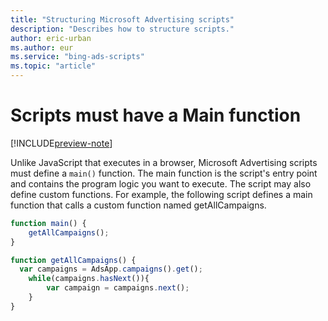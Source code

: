 ```yaml
---
title: "Structuring Microsoft Advertising scripts"
description: "Describes how to structure scripts."
author: eric-urban
ms.author: eur
ms.service: "bing-ads-scripts"
ms.topic: "article"
---
```


# Scripts must have a Main function

[!INCLUDE[preview-note](../includes/preview-note.md)]

Unlike JavaScript that executes in a browser, Microsoft Advertising scripts must define a `main()` function. The main function is the script's entry point and contains the program logic you want to execute. The script may also define custom functions. For example, the following script defines a main function that calls a custom function named getAllCampaigns.

```javascript
function main() {
    getAllCampaigns();
}

function getAllCampaigns() {
  var campaigns = AdsApp.campaigns().get();
    while(campaigns.hasNext()){
        var campaign = campaigns.next();
    }
}
```


